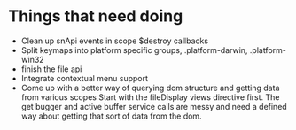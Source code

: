 # Things that need doing

- Clean up snApi events in scope $destroy callbacks
- Split keymaps into platform specific groups, .platform-darwin, .platform-win32
- finish the file api
- Integrate contextual menu support
- Come up with a better way of querying dom structure and getting data from various scopes
  Start with the fileDisplay views directive first. The get bugger and active buffer service
  calls are messy and need a defined way about getting that sort of data from the dom.
